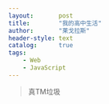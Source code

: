 ```yaml
---
layout:       post
title:        "我的高中生活"
author:       "莱戈拉斯"
header-style: text
catalog:      true
tags:
    - Web
    - JavaScript
---
```


> 真TM垃圾
